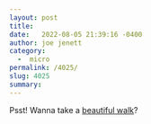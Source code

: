 ```yaml
---
layout: post
title:  
date:   2022-08-05 21:39:16 -0400
author: joe jenett
category:
  -  micro
permalink: /4025/
slug: 4025
summary:
---
```

Psst! Wanna take a <a title="Views from today’s hike on Moonshine Creek trail - Along the Ray" href="https://alongtheray.com/views-from-today-s-hike-on-moonshine-creek-trail">beautiful walk</a>?


<a href="https://brid.gy/publish/twitter"></a>
<data class="p-bridgy-omit-link" value="false"></data>